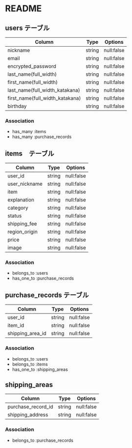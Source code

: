 # README

## users テーブル

|Column                          |Type   |Options   |
|--------------------------------|-------|----------|
|nickname                        |string |null:false|
|email                           |string |null:false|
|encrypted_password              |string |null:false|
|last_name(full_width)           |string |null:false|
|first_name(full_width)          |string |null:false|
|last_name(full_width_katakana)  |string |null:false|
|first_name(full_width_katakana) |string |null:false|
|birthday                        |string |null:false|

### Association
- has_many :items
- has_many :purchase_records



## items　テーブル

|Column        |Type   |Options   |
|--------------|-------|----------|
|user_id       |string |null:false|
|user_nickname |string |null:false|
|item          |string |null:false|
|explanation   |string |null:false|
|category      |string |null:false|
|status        |string |null:false|
|shipping_fee  |string |null:false|
|region_origin |string |null:false|
|price         |string |null:false|
|image         |string |null:false|

### Association
- belongs_to :users
- has_one_to :purchase_records



## purchase_records テーブル

|Column           |Type   |Options   |
|-----------------|-------|----------|
|user_id          |string |null:false|
|item_id          |string |null:false|
|shipping_area_id |string |null:false|

### Association
- belongs_to :users
- belongs_to :items
- has_one_to :shipping_areas




## shipping_areas

|Column             |Type   |Options   |
|-------------------|-------|----------|
|purchase_record_id |string |null:false|
|shipping_address   |string |null:false|


### Association
- belongs_to :purchase_records